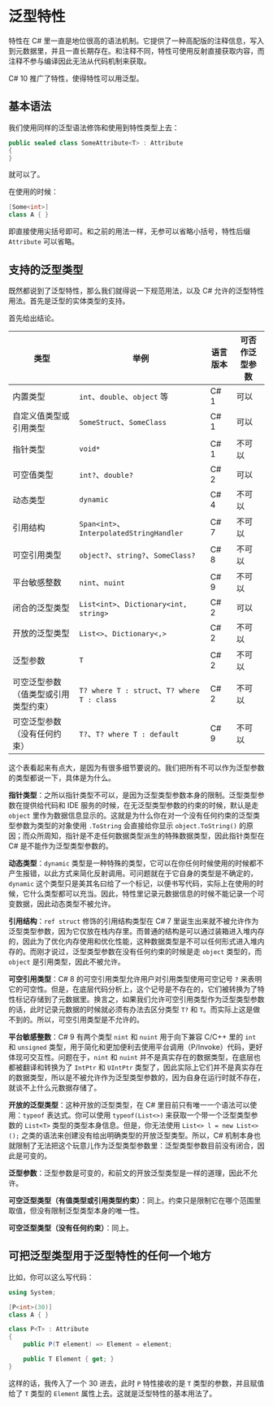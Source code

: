 # 泛型特性

特性在 C# 里一直是地位很高的语法机制。它提供了一种高配版的注释信息，写入到元数据里，并且一直长期存在。和注释不同，特性可使用反射直接获取内容，而注释不参与编译因此无法从代码机制来获取。

C# 10 推广了特性，使得特性可以用泛型。

## 基本语法

我们使用同样的泛型语法修饰和使用到特性类型上去：

```csharp
public sealed class SomeAttribute<T> : Attribute
{
}
```

就可以了。

在使用的时候：

```csharp
[Some<int>]
class A { }
```

即直接使用尖括号即可。和之前的用法一样，无参可以省略小括号，特性后缀 `Attribute` 可以省略。

## 支持的泛型类型

既然都说到了泛型特性，那么我们就得说一下规范用法，以及 C# 允许的泛型特性用法。首先是泛型的实体类型的支持。

首先给出结论。

| 类型                                 | 举例                                        | 语言版本 | 可否作泛型参数 |
| ------------------------------------ | ------------------------------------------- | -------- | -------------- |
| 内置类型                             | `int`、`double`、`object` 等                | C# 1     | 可以           |
| 自定义值类型或引用类型               | `SomeStruct`、`SomeClass`                   | C# 1     | 可以           |
| 指针类型                             | `void*`                                     | C# 1     | 不可以         |
| 可空值类型                           | `int?`、`double?`                           | C# 2     | 可以           |
| 动态类型                             | `dynamic`                                   | C# 4     | 不可以         |
| 引用结构                             | `Span<int>`、`InterpolatedStringHandler`    | C# 7     | 不可以         |
| 可空引用类型                         | `object?`、`string?`、`SomeClass?`          | C# 8     | 不可以         |
| 平台敏感整数                         | `nint`、`nuint`                             | C# 9     | 不可以         |
| 闭合的泛型类型                       | `List<int>`、`Dictionary<int, string>`      | C# 2     | 可以           |
| 开放的泛型类型                       | `List<>`、`Dictionary<,>`                   | C# 2     | 不可以         |
| 泛型参数                             | `T`                                         | C# 2     | 不可以         |
| 可空泛型参数（值类型或引用类型约束） | `T? where T : struct`、`T? where T : class` | C# 2     | 不可以         |
| 可空泛型参数（没有任何约束）         | `T?`、`T? where T : default`                | C# 9     | 不可以         |

这个表看起来有点大，是因为有很多细节要说的。我们把所有不可以作为泛型参数的类型都说一下，具体是为什么。

**指针类型**：之所以指针类型不可以，是因为泛型类型参数本身的限制。泛型类型参数在提供给代码和 IDE 服务的时候，在无泛型类型参数的约束的时候，默认是走 `object` 里作为数据信息显示的。这就是为什么你在对一个没有任何约束的泛型类型参数为类型的对象使用 `.ToString` 会直接给你显示 `object.ToString()` 的原因；而众所周知，指针是不走任何数据类型派生的特殊数据类型，因此指针类型在 C# 是不能作为泛型类型参数的。

**动态类型**：`dynamic` 类型是一种特殊的类型，它可以在你任何时候使用的时候都不产生报错，以此方式来简化反射调用。可问题就在于它自身的类型是不确定的，`dynamic` 这个类型只是美其名曰给了一个标记，以便书写代码，实际上在使用的时候，它什么类型都可以充当。因此，特性里记录元数据信息的时候不能记录一个可变数据，因此动态类型不被允许。

**引用结构**：`ref struct` 修饰的引用结构类型在 C# 7 里诞生出来就不被允许作为泛型类型参数，因为它仅放在栈内存里。而普通的结构是可以通过装箱进入堆内存的，因此为了优化内存使用和优化性能，这种数据类型是不可以任何形式进入堆内存的。而刚才说过，泛型类型参数在没有任何约束的时候是走 `object` 类型的，而 `object` 是引用类型，因此不被允许。

**可空引用类型**：C# 8 的可空引用类型允许用户对引用类型使用可空记号 `?` 来表明它的可空性。但是，在底层代码分析上，这个记号是不存在的，它们被转换为了特性标记存储到了元数据里。换言之，如果我们允许可空引用类型作为泛型类型参数的话，此时记录元数据的时候就必须有办法去区分类型 `T?` 和 `T`。而实际上这是做不到的。所以，可空引用类型是不允许的。

**平台敏感整数**：C# 9 有两个类型 `nint` 和 `nuint` 用于向下兼容 C/C++ 里的 `int` 和 `unsigned` 类型，用于简化和更加便利去使用平台调用（P/Invoke）代码，更好体现可交互性。问题在于，`nint` 和 `nuint` 并不是真实存在的数据类型，在底层也都被翻译和转换为了 `IntPtr` 和 `UIntPtr` 类型了，因此实际上它们并不是真实存在的数据类型，所以是不被允许作为泛型类型参数的，因为自身在运行时就不存在，就谈不上什么元数据存储了。

**开放的泛型类型**：这种开放的泛型类型，在 C# 里目前只有唯一一个语法可以使用：`typeof` 表达式。你可以使用 `typeof(List<>)` 来获取一个带一个泛型类型参数的 `List<T>` 类型的类型本身信息。但是，你无法使用 `List<> l = new List<>();` 之类的语法来创建没有给出明确类型的开放泛型类型。所以，C# 机制本身也就限制了无法把这个玩意儿作为泛型类型参数里：泛型类型参数目前没有闭合，因此是可变的。

**泛型参数**：泛型参数是可变的，和前文的开放泛型类型是一样的道理，因此不允许。

**可空泛型类型（有值类型或引用类型约束）**：同上。约束只是限制它在哪个范围里取值，但没有限制泛型类型本身的唯一性。

**可空泛型类型（没有任何约束）**：同上。

## 可把泛型类型用于泛型特性的任何一个地方

比如，你可以这么写代码：

```csharp
using System;

[P<int>(30)]
class A { }

class P<T> : Attribute
{
    public P(T element) => Element = element;

    public T Element { get; }
}
```

这样的话，我传入了一个 30 进去，此时 `P` 特性接收的是 `T` 类型的参数，并且赋值给了 `T` 类型的 `Element` 属性上去。这就是泛型特性的基本用法了。
